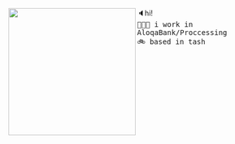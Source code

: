 <a href="https://media.tenor.com/rW9-E34ApowAAAAC/pixel-stonks.gif"><img align="left" width="250" src="https://media.tenor.com/rW9-E34ApowAAAAC/pixel-stonks.gif"></a>      🔈hi! <br><samp>
  <kbd>👩🏼‍💻</kbd> i work in AloqaBank/Proccessing <br> 
  <kbd>🚲</kbd> based in tash <br>
<br><br><br><br><br>
